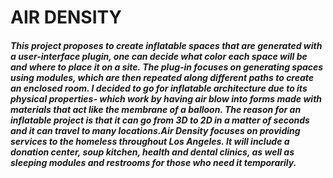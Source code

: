# AIR DENSITY

##### This project proposes to create inflatable spaces that are generated with a user-interface plugin, one can decide what color each space will be and where to place it on a site. The plug-in focuses on generating spaces using modules, which are then repeated along different paths to create an enclosed room. I decided to go for inflatable architecture due to its physical properties- which work by having air blow into forms made with materials that act like the membrane of a balloon. The reason for an inflatable project is that it can go from 3D to 2D in a matter of seconds and it can travel to many locations.Air Density focuses on providing services to the homeless throughout Los Angeles. It will include a donation center, soup kitchen, health and dental clinics, as well as sleeping modules and restrooms for those who need it temporarily.
